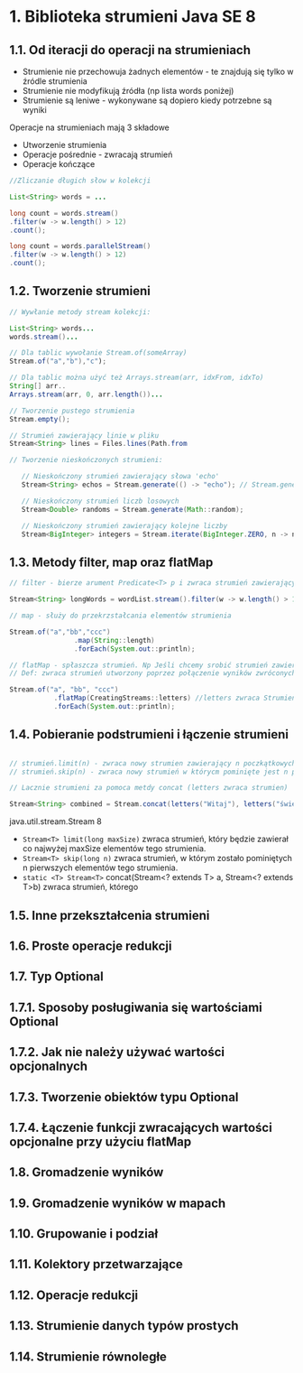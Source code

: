 # 1. Biblioteka strumieni Java SE 8

## 1.1. Od iteracji do operacji na strumieniach

* Strumienie nie przechowuja żadnych elementów - te znajdują się tylko w źródle strumienia
* Strumienie nie modyfikują źródła (np lista words poniżej)
* Strumienie są leniwe - wykonywane są dopiero kiedy potrzebne są wyniki

Operacje na strumieniach mają 3 składowe
* Utworzenie strumienia
* Operacje pośrednie - zwracają strumień
* Operacje kończące

```java
//Zliczanie długich słow w kolekcji

List<String> words = ...

long count = words.stream()
.filter(w -> w.length() > 12)
.count();

long count = words.parallelStream()
.filter(w -> w.length() > 12)
.count();
```
## 1.2. Tworzenie strumieni

```java
// Wywłanie metody stream kolekcji:

List<String> words...
words.stream()...

// Dla tablic wywołanie Stream.of(someArray)
Stream.of("a","b"),"c");

// Dla tablic można użyć też Arrays.stream(arr, idxFrom, idxTo)
String[] arr..
Arrays.stream(arr, 0, arr.length())...

// Tworzenie pustego strumienia
Stream.empty();

// Strumień zawierający linie w pliku
Stream<String> lines = Files.lines(Path.from

// Tworzenie nieskończonych strumieni:

   // Nieskończony strumień zawierający słowa 'echo'
   Stream<String> echos = Stream.generate(() -> "echo"); // Stream.generate(Supplier s);

   // Nieskończony strumień liczb losowych
   Stream<Double> randoms = Stream.generate(Math::random);

   // Nieskończony strumień zawierający kolejne liczby
   Stream<BigInteger> integers = Stream.iterate(BigInteger.ZERO, n -> n.add(BigInteger.ONE));
```
## 1.3. Metody filter, map oraz flatMap

```java
// filter - bierze arument Predicate<T> p i zwraca strumień zawierający tylko elemnty dla których p.text(T t) zwróci true

Stream<String> longWords = wordList.stream().filter(w -> w.length() > 12);

// map - służy do przekrzstałcania elementów strumienia

Stream.of("a","bb","ccc")
                .map(String::length)
                .forEach(System.out::println);

// flatMap - spłaszcza strumień. Np Jeśli chcemy srobić strumień zawierający litery wszystkich słów w kolekcji words:
// Def: zwraca strumień utworzony poprzez połączenie wyników zwróconych przez funkcję mapper po przekazaniu do niej elementów tego strumienia. (Trzeba pamiętać, że każdy z tych wyników jest strumieniem).

Stream.of("a", "bb", "ccc")
           .flatMap(CreatingStreams::letters) //letters zwraca Strumień znaków z przekazanego slowa
           .forEach(System.out::println);


```

## 1.4. Pobieranie podstrumieni i łączenie strumieni


```java

// strumień.limit(n) - zwraca nowy strumien zawierający n poczkątkowych elementów źródłowego strumienia
// strumień.skip(n) - zwraca nowy strumień w którycm pominięte jest n początkowych elementów źródłowego strumienia

// Lacznie strumieni za pomoca metdy concat (letters zwraca strumien)

Stream<String> combined = Stream.concat(letters("Witaj"), letters("świecie"));

```

java.util.stream.Stream 8
* `Stream<T> limit(long maxSize)`
    zwraca strumień, który będzie zawierał co najwyżej maxSize elementów tego
    strumienia.
* `Stream<T> skip(long n)`
    zwraca strumień, w którym zostało pominiętych n pierwszych elementów tego
    strumienia.
* `static <T> Stream<T>` concat(Stream<? extends T> a, Stream<? extends T>b)
    zwraca strumień, którego

## 1.5. Inne przekształcenia strumieni 
## 1.6. Proste operacje redukcji 
## 1.7. Typ Optional 
## 1.7.1. Sposoby posługiwania się wartościami Optional 
## 1.7.2. Jak nie należy używać wartości opcjonalnych 
## 1.7.3. Tworzenie obiektów typu Optional 
## 1.7.4. Łączenie funkcji zwracających wartości opcjonalne przy użyciu flatMap 
## 1.8. Gromadzenie wyników 
## 1.9. Gromadzenie wyników w mapach 
## 1.10. Grupowanie i podział 
## 1.11. Kolektory przetwarzające 
## 1.12. Operacje redukcji 
## 1.13. Strumienie danych typów prostych 
## 1.14. Strumienie równoległe 
